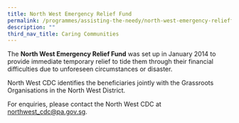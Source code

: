 ```yaml
---
title: North West Emergency Relief Fund
permalink: /programmes/assisting-the-needy/north-west-emergency-relieffund/
description: ""
third_nav_title: Caring Communities
---
```

The **North West Emergency Relief Fund** was set up in January 2014 to provide immediate temporary relief to tide them through their financial difficulties due to unforeseen circumstances or disaster. 

North West CDC identifies the beneficiaries jointly with the Grassroots Organisations in the North West District.  
  
For enquiries, please contact the North West CDC at northwest_cdc@pa.gov.sg.